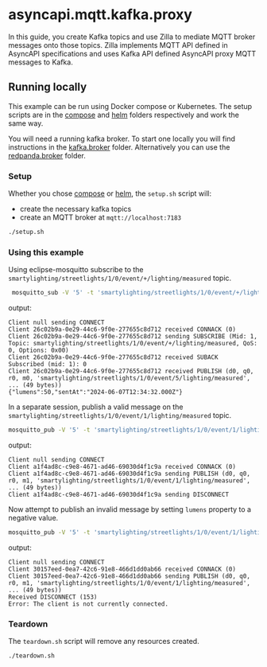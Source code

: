 # asyncapi.mqtt.kafka.proxy

In this guide, you create Kafka topics and use Zilla to mediate MQTT broker messages onto those topics.
Zilla implements MQTT API defined in AsyncAPI specifications and uses Kafka API defined AsyncAPI proxy MQTT messages to Kafka.

## Running locally

This example can be run using Docker compose or Kubernetes. The setup scripts are in the [compose](./docker/compose) and [helm](./k8s/helm) folders respectively and work the same way.

You will need a running kafka broker. To start one locally you will find instructions in the [kafka.broker](../kafka.broker) folder. Alternatively you can use the [redpanda.broker](../redpanda.broker) folder.

### Setup

Whether you chose [compose](./docker/compose) or [helm](./k8s/helm), the `setup.sh` script will:

- create the necessary kafka topics
- create an MQTT broker at `mqtt://localhost:7183`

```bash
./setup.sh
```

### Using this example

Using eclipse-mosquitto subscribe to the `smartylighting/streetlights/1/0/event/+/lighting/measured` topic.

```bash
 mosquitto_sub -V '5' -t 'smartylighting/streetlights/1/0/event/+/lighting/measured' -d -p 7183
```

output:

```
Client null sending CONNECT
Client 26c02b9a-0e29-44c6-9f0e-277655c8d712 received CONNACK (0)
Client 26c02b9a-0e29-44c6-9f0e-277655c8d712 sending SUBSCRIBE (Mid: 1, Topic: smartylighting/streetlights/1/0/event/+/lighting/measured, QoS: 0, Options: 0x00)
Client 26c02b9a-0e29-44c6-9f0e-277655c8d712 received SUBACK
Subscribed (mid: 1): 0
Client 26c02b9a-0e29-44c6-9f0e-277655c8d712 received PUBLISH (d0, q0, r0, m0, 'smartylighting/streetlights/1/0/event/5/lighting/measured', ... (49 bytes))
{"lumens":50,"sentAt":"2024-06-07T12:34:32.000Z"}
```

In a separate session, publish a valid message on the `smartylighting/streetlights/1/0/event/1/lighting/measured` topic.

```bash
mosquitto_pub -V '5' -t 'smartylighting/streetlights/1/0/event/1/lighting/measured' -m '{"lumens":50,"sentAt":"2024-06-07T12:34:32.000Z"}' -d -p 7183
```

output:

```
Client null sending CONNECT
Client a1f4ad8c-c9e8-4671-ad46-69030d4f1c9a received CONNACK (0)
Client a1f4ad8c-c9e8-4671-ad46-69030d4f1c9a sending PUBLISH (d0, q0, r0, m1, 'smartylighting/streetlights/1/0/event/1/lighting/measured', ... (49 bytes))
Client a1f4ad8c-c9e8-4671-ad46-69030d4f1c9a sending DISCONNECT
```

Now attempt to publish an invalid message by setting `lumens` property to a negative value.

```bash
mosquitto_pub -V '5' -t 'smartylighting/streetlights/1/0/event/1/lighting/measured' -m '{"lumens":-1,"sentAt":"2024-06-07T12:34:32.000Z"}' -d -p 7183 --repeat 2 --repeat-delay 3
```

output:
```
Client null sending CONNECT
Client 30157eed-0ea7-42c6-91e8-466d1dd0ab66 received CONNACK (0)
Client 30157eed-0ea7-42c6-91e8-466d1dd0ab66 sending PUBLISH (d0, q0, r0, m1, 'smartylighting/streetlights/1/0/event/1/lighting/measured', ... (49 bytes))
Received DISCONNECT (153)
Error: The client is not currently connected.
```

### Teardown

The `teardown.sh` script will remove any resources created.

```bash
./teardown.sh
```
